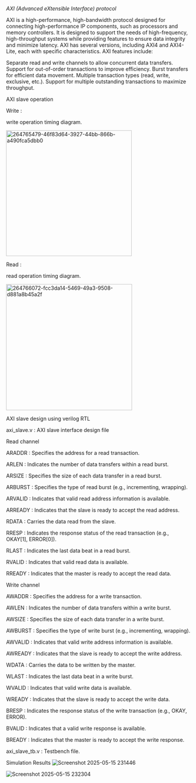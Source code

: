 *AXI (Advanced eXtensible Interface) protocol*

AXI is a high-performance, high-bandwidth protocol designed for connecting high-performance IP components, such as processors and memory controllers. It is designed to support the needs of high-frequency, high-throughput systems while providing features to ensure data integrity and minimize latency. AXI has several versions, including AXI4 and AXI4-Lite, each with specific characteristics. AXI features include:

Separate read and write channels to allow concurrent data transfers.
Support for out-of-order transactions to improve efficiency.
Burst transfers for efficient data movement.
Multiple transaction types (read, write, exclusive, etc.).
Support for multiple outstanding transactions to maximize throughput.

AXI slave operation

Write :

write operation timing diagram.

<img width="341" alt="264765479-46f83d64-3927-44bb-866b-a490fca5dbb0" src="https://github.com/user-attachments/assets/26a5f283-f3ba-4305-a67f-dba24a8a4d83" />

Read :

read operation timing diagram.

<img width="342" alt="264766072-fcc3da14-5469-49a3-9508-d881a8b45a2f" src="https://github.com/user-attachments/assets/14ee81cd-dbe8-4349-8995-ce085fa59708" />

AXI slave design using verilog RTL

axi_slave.v : AXI slave interface design file

Read channel

ARADDR : Specifies the address for a read transaction.

ARLEN : Indicates the number of data transfers within a read burst.

ARSIZE : Specifies the size of each data transfer in a read burst.

ARBURST : Specifies the type of read burst (e.g., incrementing, wrapping).

ARVALID : Indicates that valid read address information is available.

ARREADY : Indicates that the slave is ready to accept the read address.

RDATA : Carries the data read from the slave.

RRESP : Indicates the response status of the read transaction (e.g., OKAY[1], ERROR[0]).

RLAST : Indicates the last data beat in a read burst.

RVALID : Indicates that valid read data is available.

RREADY : Indicates that the master is ready to accept the read data.

Write channel

AWADDR : Specifies the address for a write transaction.

AWLEN : Indicates the number of data transfers within a write burst.

AWSIZE : Specifies the size of each data transfer in a write burst.

AWBURST : Specifies the type of write burst (e.g., incrementing, wrapping).

AWVALID : Indicates that valid write address information is available.

AWREADY : Indicates that the slave is ready to accept the write address.

WDATA : Carries the data to be written by the master.

WLAST : Indicates the last data beat in a write burst.

WVALID : Indicates that valid write data is available.

WREADY : Indicates that the slave is ready to accept the write data.

BRESP : Indicates the response status of the write transaction (e.g., OKAY, ERROR).

BVALID : Indicates that a valid write response is available.

BREADY : Indicates that the master is ready to accept the write response.

axi_slave_tb.v : Testbench file.

Simulation Results
![Screenshot 2025-05-15 231446](https://github.com/user-attachments/assets/1f14fc86-b3f1-407e-bdfc-410ebf82f8eb)

![Screenshot 2025-05-15 232304](https://github.com/user-attachments/assets/8c4efa9d-846f-4abe-a5b4-5a0e0d94d42f)

